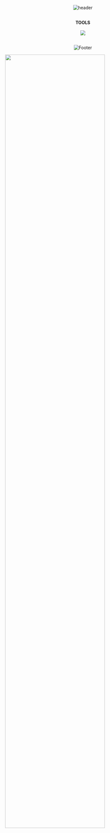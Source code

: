<div align="center">
  
![header](https://capsule-render.vercel.app/api?type=shark&color=gradient&text=%20hello👋%20%20&height=200&fontSize=100)
  <br/><br/>
  <div><b>TOOLS</b></div>
  <br/>
  <div>
    <img src="https://img.shields.io/badge/Unity-#FFFFFF?style=flat-square&logo=unity&logoColor=black"/>
  </div>
  <br/>

  ![Footer](https://capsule-render.vercel.app/api?type=shark&color=gradient&height=200&section=footer)
</div>

<img width="80%" src="https://user-images.githubusercontent.com/52882799/209620253-7a5ffe29-ae79-4539-802c-6c92e8869d31.png"/>
